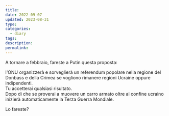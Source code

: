 ```yaml
---
title: 
date: 2022-09-07
updated: 2023-08-31
type: 
categories:
  - diary
tags: 
description: 
permalink: 
---
```

A tornare a febbraio, fareste a Putin questa proposta:  
  
l'ONU organizzerà e sorveglierà un referendum popolare nella regione del Donbass e della Crimea se vogliono rimanere regioni Ucraine oppure indipendenti.  
Tu accetterai qualsiasi risultato.  
Dopo di che se proverai a muovere un carro armato oltre al confine ucraino inizierà automaticamente la Terza Guerra Mondiale.  
  
Lo fareste?

